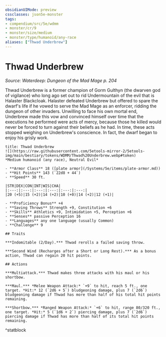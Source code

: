 ```yaml
---
obsidianUIMode: preview
cssclasses: json5e-monster
tags:
- compendium/src/5e/wdmm
- monster/cr/9
- monster/size/medium
- monster/type/humanoid/any-race
aliases: ["Thwad Underbrew"]
---
```

# Thwad Underbrew
*Source: Waterdeep: Dungeon of the Mad Mage p. 204*  

Thwad Underbrew is a former champion of Gorm Gulthyn (the dwarven god of vigilance) who long ago set out to rid Undermountain of the evil that is Halaster Blackcloak. Halaster defeated Underbrew but offered to spare the dwarf's life if he vowed to serve the Mad Mage as an enforcer, ridding the dungeon of other invaders. Unwilling to face his own mortal end, Underbrew made this vow and convinced himself over time that the executions he performed were acts of mercy, because those he killed would never be forced to turn against their beliefs as he had. In time, these acts stopped weighing on Underbrew's conscience. In fact, the dwarf began to enjoy his grisly work.

```ad-statblock
title: Thwad Underbrew
![](https://raw.githubusercontent.com/5etools-mirror-2/5etools-img/main/bestiary/tokens/WDMM/Thwad%20Underbrew.webp#token)
*Medium humanoid (any race), Neutral Evil*

- **Armor Class** 18 ([plate armor](/Systems/5e/items/plate-armor.md))
- **Hit Points** 143 (`22d8 + 44`)
- **Speed** 30 ft.

|STR|DEX|CON|INT|WIS|CHA|
|:---:|:---:|:---:|:---:|:---:|:---:|
|20 (+5)|15 (+2)|14 (+2)|10 (+0)|14 (+2)|12 (+1)|

- **Proficiency Bonus** +4
- **Saving Throws** Strength +9, Constitution +6
- **Skills** Athletics +9, Intimidation +5, Perception +6
- **Senses** passive Perception 16
- **Languages** any one language (usually Common)
- **Challenge** 9

## Traits

***Indomitable (2/Day).*** Thwad rerolls a failed saving throw.

***Second Wind (Recharges after a Short or Long Rest).*** As a bonus action, Thwad can regain 20 hit points.

## Actions

***Multiattack.*** Thwad makes three attacks with his maul or his shortbow.

***Maul.*** *Melee Weapon Attack:* `+9` to hit, reach 5 ft., one target. *Hit:* 12 (`2d6 + 5`) bludgeoning damage, plus 7 (`2d6`) bludgeoning damage if Thwad has more than half of his total hit points remaining.

***Shortbow.*** *Ranged Weapon Attack:* `+6` to hit, range 80/320 ft., one target. *Hit:* 5 (`1d6 + 2`) piercing damage, plus 7 (`2d6`) piercing damage if Thwad has more than half of its total hit points remaining.
```
^statblock